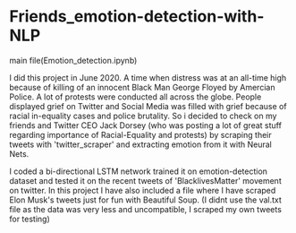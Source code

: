 # Friends_emotion-detection-with-NLP
main file(Emotion_detection.ipynb)

I did this project in June 2020. A time when distress was at an all-time high because of killing of an innocent Black Man George Floyed by Amercian Police. A lot of protests were conducted all across the globe. People displayed grief on Twitter and Social Media was filled with grief because of racial in-equality cases and police brutality. So i decided to check on my friends and Twitter CEO Jack Dorsey (who was posting a lot of great stuff regarding importance of Racial-Equality and protests) by scraping their tweets with 'twitter_scraper'  and extracting emotion from it with Neural Nets.
   
   I coded a bi-directional LSTM network trained it on emotion-detection dataset and tested it on the recent tweets of 'BlacklivesMatter' movement on twitter. In this project I have also included a file where I have scraped Elon Musk's tweets just for fun with Beautiful Soup.
(I didnt use the val.txt file as the data was very less and uncompatible, I scraped my own tweets for testing)
